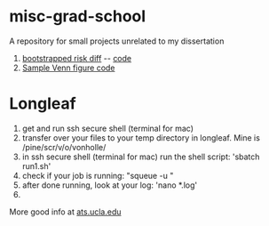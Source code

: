 # misc-grad-school

A repository for small projects unrelated to my dissertation


1. [bootstrapped risk diff](http://htmlpreview.github.com/?https://github.com/avonholle/misc-grad-school/blob/master/survival/risk-diff.html)  -- [code](/survival/risk-diff.Rmd)
2. [Sample Venn figure code](/venn/Sample-Venn.Rmd)


# Longleaf

1. get and run ssh secure shell (terminal for mac)
2. transfer over your files to your temp directory in longleaf. Mine is /pine/scr/v/o/vonholle/
3. in ssh secure shell (terminal for mac) run the shell script: 'sbatch run1.sh'
4. check if your job is running: "squeue -u <onyen>"
5. after done running, look at your log: 'nano *.log'
6. 

More good info at [ats.ucla.edu](http://stats.idre.ucla.edu/sas/seminars/multiple-imputation-in-sas/mi_new_1/)
